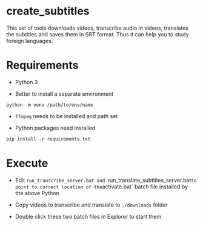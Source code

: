 # create_subtitles
This set of tools downloads videos, transcribe audio in videos, translates the subtitles and saves them in SRT format. Thus it can help you to study foreign languages.


# Requirements

- Python 3

- Better to install a separate environment

```
python -m venv /path/to/env/name
```

- `ffmpeg` needs to be installed and path set

- Python packages need installed

```python
pip install -r requirements.txt
```


# Execute

- Edit `run_transcribe_server.bat and `run_translate_subtitles_server.bat` to point to correct location of the `activate.bat` batch file installed by the above Python

- Copy videos to transcribe and translate to `./downloads` folder

- Double click these two batch files in Explorer to start them